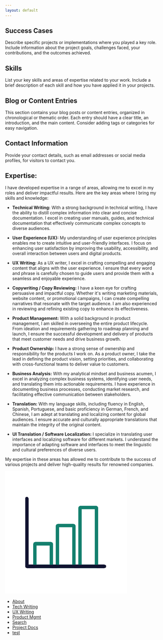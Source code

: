 ```yaml
---
layout: default
---
```


## Success Cases
Describe specific projects or implementations where you played a key role. Include information about the project goals, challenges faced, your contributions, and the outcomes achieved.

## Skills
List your key skills and areas of expertise related to your work. Include a brief description of each skill and how you have applied it in your projects.

## Blog or Content Entries
This section contains your blog posts or content entries, organized in chronological or thematic order. Each entry should have a clear title, an introduction, and the main content. Consider adding tags or categories for easy navigation.

## **Contact Information**
Provide your contact details, such as email addresses or social media profiles, for visitors to contact you.

## **Expertise:**
I have developed expertise in a range of areas, allowing me to excel in my roles and deliver impactful results. Here are the key areas where I bring my skills and knowledge:

- **Technical Writing:**
  With a strong background in technical writing, I have the ability to distill complex information into clear and concise documentation. I excel in creating user manuals, guides, and technical documentation that effectively communicate complex concepts to diverse audiences.

- **User Experience (UX):**
  My understanding of user experience principles enables me to create intuitive and user-friendly interfaces. I focus on enhancing user satisfaction by improving the usability, accessibility, and overall interaction between users and digital products.

- **UX Writing:**
  As a UX writer, I excel in crafting compelling and engaging content that aligns with the user experience. I ensure that every word and phrase is carefully chosen to guide users and provide them with a seamless and enjoyable experience.

- **Copywriting / Copy Reviewing:**
  I have a keen eye for crafting persuasive and impactful copy. Whether it's writing marketing materials, website content, or promotional campaigns, I can create compelling narratives that resonate with the target audience. I am also experienced in reviewing and refining existing copy to enhance its effectiveness.

- **Product Management:**
  With a solid background in product management, I am skilled in overseeing the entire product lifecycle. From ideation and requirements gathering to roadmap planning and launch, I ensure the successful development and delivery of products that meet customer needs and drive business growth.

- **Product Ownership:**
  I have a strong sense of ownership and responsibility for the products I work on. As a product owner, I take the lead in defining the product vision, setting priorities, and collaborating with cross-functional teams to deliver value to customers.

- **Business Analysis:**
  With my analytical mindset and business acumen, I excel in analyzing complex business systems, identifying user needs, and translating them into actionable requirements. I have experience in documenting business processes, conducting market research, and facilitating effective communication between stakeholders.

- **Translation:**
  With my language skills, including fluency in English, Spanish, Portuguese, and basic proficiency in German, French, and Chinese, I am adept at translating and localizing content for global audiences. I ensure accurate and culturally appropriate translations that maintain the integrity of the original content.

- **UI Translation / Software Localization:**
  I specialize in translating user interfaces and localizing software for different markets. I understand the importance of adapting software and interfaces to meet the linguistic and cultural preferences of diverse users.

My expertise in these areas has allowed me to contribute to the success of various projects and deliver high-quality results for renowned companies.


![Octocat](_includes\graphic-bars2.gif)


- [About](about.md)
- [Tech Writing](techwriting.md)
- [UX Writing](uxwriting.md)
- [Product Mgmt](productmgmt.md)
- [Search](search.md)
- [Project Docs](docsample01deskproject.md)
- [test](https://topaz-show-278.notion.site/Tags-be23b199b84542aeba90d09b996ce2e0?pvs=4)













